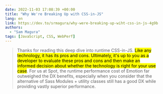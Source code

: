 ```yaml
---
date: 2022-11-03 17:08:39 +00:00
title: "Why We're Breaking Up with CSS-in-JS"
lang: en
link: https://dev.to/srmagura/why-were-breaking-up-wiht-css-in-js-4g9b
authors:
  - "Sam Magura"
tags: [JavaScript, CSS, WebPerf]
---
```


> Thanks for reading this deep dive into runtime CSS-in-JS. <mark>Like any technology, it has its pros and cons. Ultimately, it's up to you as a developer to evaluate these pros and cons and then make an informed decision about whether the technology is right for your use case</mark>. For us at Spot, the runtime performance cost of Emotion far outweighed the DX benefits, especially when you consider that the alternative of Sass Modules + utility classes still has a good DX while providing vastly superior performance.

